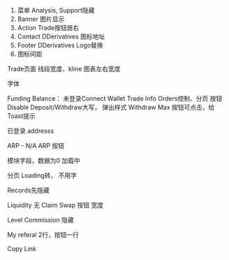 1. 菜单 Analysis, Support隐藏
2. Banner 图片显示
3. Action Trade按钮居右
4. Contact DDerivatives 图标地址
5. Footer DDerivatives Logo替换
6. 图标间距

Trade页面
线段宽度、kline
图表左右宽度

字体

Funding Balance： 未登录Connect Wallet
Trade Info
Orders控制、分页
按钮Disable
Deposit/Withdraw大写， 弹出样式
Withdraw Max
按钮可点击，给Toast提示

已登录 addresss

ARP - N/A
ARP 按钮

模块字段，数据为0
加载中

分页
Loading转， 不用字

Records先隐藏

Liquidity 无 Claim
Swap 按钮 宽度

Level Commission 隐藏

My referal 2行，按钮一行

Copy Link



